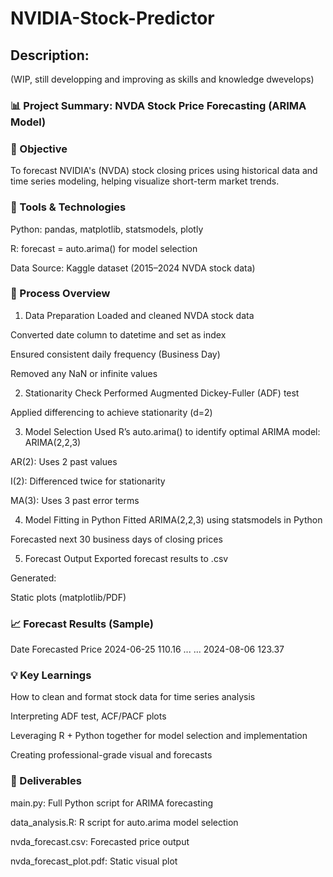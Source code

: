 # NVIDIA-Stock-Predictor

## Description:
(WIP, still developping and improving as skills and knowledge dwevelops)


### 📊 Project Summary: NVDA Stock Price Forecasting (ARIMA Model)


### 🎯 Objective
To forecast NVIDIA's (NVDA) stock closing prices using historical data and time series modeling, helping visualize short-term market trends.

### 🧰 Tools & Technologies
Python: pandas, matplotlib, statsmodels, plotly

R: forecast = auto.arima() for model selection

Data Source: Kaggle dataset (2015–2024 NVDA stock data)

### 🔄 Process Overview

1. Data Preparation
Loaded and cleaned NVDA stock data

Converted date column to datetime and set as index

Ensured consistent daily frequency (Business Day)

Removed any NaN or infinite values

2. Stationarity Check
Performed Augmented Dickey-Fuller (ADF) test

Applied differencing to achieve stationarity (d=2)

3. Model Selection
Used R’s auto.arima() to identify optimal ARIMA model:
ARIMA(2,2,3)

AR(2): Uses 2 past values

I(2): Differenced twice for stationarity

MA(3): Uses 3 past error terms

4. Model Fitting in Python
Fitted ARIMA(2,2,3) using statsmodels in Python

Forecasted next 30 business days of closing prices

5. Forecast Output
Exported forecast results to .csv

Generated:

Static plots (matplotlib/PDF)

### 📈 Forecast Results (Sample)

Date	Forecasted Price
2024-06-25	110.16
...	...
2024-08-06	123.37

### 💡 Key Learnings

How to clean and format stock data for time series analysis

Interpreting ADF test, ACF/PACF plots

Leveraging R + Python together for model selection and implementation

Creating professional-grade visual and forecasts

### 📁 Deliverables

main.py: Full Python script for ARIMA forecasting

data_analysis.R: R script for auto.arima model selection

nvda_forecast.csv: Forecasted price output

nvda_forecast_plot.pdf: Static visual plot


